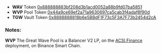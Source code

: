 * **WAV** Token [0x888888883bf208d3b1acd0052a88b9fd07ba5851](https://bscscan.com/token/0x888888883bf208d3b1acd0052a88b9fd07ba5851)
* **WVP** Pool Token [0x44a9ce69ef2a71a9630697ca5cab3f4adaf8f90d](https://bscscan.com/token/0x44a9ce69ef2a71a9630697ca5cab3f4adaf8f90d)
* **TGW** Vault Token [0x8888888818b6e5BBdF1F73c5F3A7F73b2454d2cA](https://bscscan.com/token/0x8888888818b6e5BBdF1F73c5F3A7F73b2454d2cA)


### Notes:
**WVP** The Great Wave Pool is a Balancer V2 LP, on the [ACSI.Finance](https://acsi.finance) deployment, on Binance Smart Chain.
